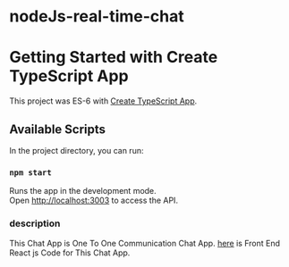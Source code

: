 # nodeJs-real-time-chat

# Getting Started with Create TypeScript App
This project was ES-6 with [Create TypeScript App](https://www.typescriptlang.org/).

## Available Scripts

In the project directory, you can run:

### `npm start`

Runs the app in the development mode.\
Open [http://localhost:3003](http://localhost:3003) to access the API.

### description 

This Chat App is One To One Communication Chat App.
[here](https://github.com/jitendra-chauhan/reactJs-real-time-chat) is Front End React js Code for This Chat App.
